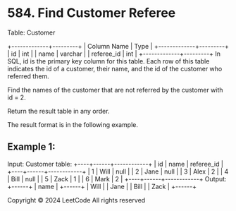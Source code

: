 # 584. Find Customer Referee
Table: Customer

+-------------+---------+
| Column Name | Type    |
+-------------+---------+
| id          | int     |
| name        | varchar |
| referee\_id  | int     |
+-------------+---------+
In SQL, id is the primary key column for this table.
Each row of this table indicates the id of a customer, their name, and the id of the customer who referred them.
 

Find the names of the customer that are not referred by the customer with id = 2.

Return the result table in any order.

The result format is in the following example.

## Example 1:
Input: 
Customer table:
+----+------+------------+
| id | name | referee\_id |
+----+------+------------+
| 1  | Will | null       |
| 2  | Jane | null       |
| 3  | Alex | 2          |
| 4  | Bill | null       |
| 5  | Zack | 1          |
| 6  | Mark | 2          |
+----+------+------------+
Output: 
+------+
| name |
+------+
| Will |
| Jane |
| Bill |
| Zack |
+------+

Copyright ©️ 2024 LeetCode All rights reserved
